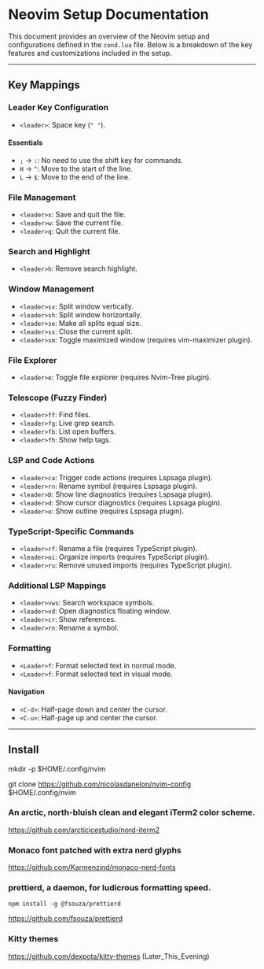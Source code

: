 # Neovim Setup Documentation

This document provides an overview of the Neovim setup and configurations defined in the `cond.lua` file. Below is a breakdown of the key features and customizations included in the setup.

---

## Key Mappings

### Leader Key Configuration
- `<leader>`: Space key (`" "`).

#### Essentials
- `;` → `:`: No need to use the shift key for commands.
- `H` → `^`: Move to the start of the line.
- `L` → `$`: Move to the end of the line.

### File Management
- `<leader>x`: Save and quit the file.
- `<leader>w`: Save the current file.
- `<leader>q`: Quit the current file.

### Search and Highlight
- `<leader>h`: Remove search highlight.

### Window Management
- `<leader>sv`: Split window vertically.
- `<leader>sh`: Split window horizontally.
- `<leader>se`: Make all splits equal size.
- `<leader>sx`: Close the current split.
- `<leader>sm`: Toggle maximized window (requires vim-maximizer plugin).

### File Explorer
- `<leader>e`: Toggle file explorer (requires Nvim-Tree plugin).

### Telescope (Fuzzy Finder)
- `<leader>ff`: Find files.
- `<leader>fg`: Live grep search.
- `<leader>fb`: List open buffers.
- `<leader>fh`: Show help tags.

### LSP and Code Actions
- `<leader>ca`: Trigger code actions (requires Lspsaga plugin).
- `<leader>rn`: Rename symbol (requires Lspsaga plugin).
- `<leader>D`: Show line diagnostics (requires Lspsaga plugin).
- `<leader>d`: Show cursor diagnostics (requires Lspsaga plugin).
- `<leader>o`: Show outline (requires Lspsaga plugin).

### TypeScript-Specific Commands
- `<leader>rf`: Rename a file (requires TypeScript plugin).
- `<leader>oi`: Organize imports (requires TypeScript plugin).
- `<leader>ru`: Remove unused imports (requires TypeScript plugin).

### Additional LSP Mappings
- `<leader>vws`: Search workspace symbols.
- `<leader>vd`: Open diagnostics floating window.
- `<leader>cr`: Show references.
- `<leader>rn`: Rename a symbol.

### Formatting
- `<Leader>f`: Format selected text in normal mode.
- `<Leader>f`: Format selected text in visual mode.

#### Navigation
- `<C-d>`: Half-page down and center the cursor.
- `<C-u>`: Half-page up and center the cursor.

---

## Install
mkdir -p $HOME/.config/nvim

git clone https://github.com/nicolasdanelon/nvim-config $HOME/.config/nvim

### An arctic, north-bluish clean and elegant iTerm2 color scheme.

https://github.com/arcticicestudio/nord-iterm2

### Monaco font patched with extra nerd glyphs

https://github.com/Karmenzind/monaco-nerd-fonts

### prettierd, a daemon, for ludicrous formatting speed.

```
npm install -g @fsouza/prettierd
```

https://github.com/fsouza/prettierd

### Kitty themes
https://github.com/dexpota/kitty-themes (Later_This_Evening)
